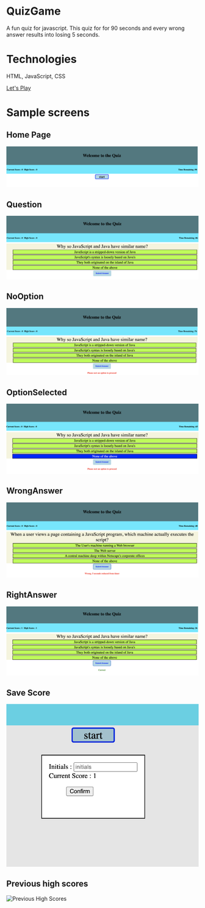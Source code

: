 # QuizGame
A fun quiz for javascript. This quiz for for 90 seconds and every wrong answer results into losing 5 seconds. 

# Technologies
HTML, JavaScript, CSS 

[Let's Play](https://ramumakkena.github.io/QuizGame/)

# Sample screens
## Home Page
![Home Page](./assets/readMePics/welcome.png)
## Question
![Question](./assets/readMePics/question.png)
## NoOption
![No Option Selected](./assets/readMePics/noneselected.png)
## OptionSelected
![option selected](./assets/readMePics/optionselected.png)
## WrongAnswer
![wrong answer](./assets/readMePics/wronganswer.png)
## RightAnswer
![Right Answer](./assets/readMePics/correctanswer.png)
## Save Score
![Saving score](./assets/readMePics/enteringinitials.png)
## Previous high scores
![Previous High Scores](./assets/readMePics/)

